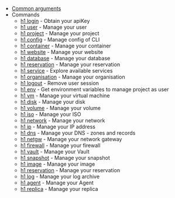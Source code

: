 * [Common arguments](common-arguments.md)
* Commands
  * [h1 login](login.md) - Obtain your apiKey
  * [h1 user](user.md) - Manage your user
  * [h1 project](project.md) - Manage your project
  * [h1 config](config.md) - Manage config of CLI
  * [h1 container](container.md) - Manage your container
  * [h1 website](website.md) - Manage your website
  * [h1 database](database.md) - Manage your database
  * [h1 reservation](reservation.md) - Manage your reservation
  * [h1 service](service.md) - Explore available services
  * [h1 organisation](organisation.md) - Manage your organisation
  * [h1 logout](logout.md) - Remove user session
  * [h1 env](env.md) - Get environment variables to manage project as user
  * [h1 vm](vm.md) - Manage your virtual machine
  * [h1 disk](disk.md) - Manage your disk
  * [h1 volume](volume.md) - Manage your volume
  * [h1 iso](iso.md) - Manage your ISO
  * [h1 network](network.md) - Manage your network
  * [h1 ip](ip.md) - Manage your IP address
  * [h1 dns](dns.md) - Manage your DNS - zones and records
  * [h1 netgw](netgw.md) - Manage your network gateway
  * [h1 firewall](firewall.md) - Manage your firewall
  * [h1 vault](vault.md) - Manage your Vault
  * [h1 snapshot](snapshot.md) - Manage your snapshot
  * [h1 image](image.md) - Manage your image
  * [h1 reservation](reservation.md) - Manage your reservation
  * [h1 log](log.md) - Manage your log archive
  * [h1 agent](agent.md) - Manage your Agent
  * [h1 replica](replica.md) - Manage your replica
